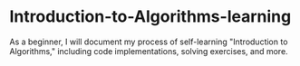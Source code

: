 # Introduction-to-Algorithms-learning
As a beginner, I will document my process of self-learning "Introduction to Algorithms," including code implementations, solving exercises, and more.
